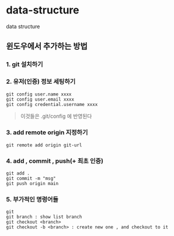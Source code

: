 # data-structure
data structure

## 윈도우에서 추가하는 방법
### 1. git 설치하기
### 2. 유저(인증) 정보 세팅하기
```
git config user.name xxxx
git config user.email xxxx
git config credential.username xxxx
```
> 이것들은 .git/config 에 반영된다
### 3. add remote origin 지정하기 
```
git remote add origin git-url
```
### 4. add , commit , push(+ 최초 인증)
```
git add .
git commit -m "msg"
git push origin main
```

### 5. 부가적인 명령어들
```
git 
git branch : show list branch
git checkout <branch>
git checkout -b <branch> : create new one , and checkout to it
```
